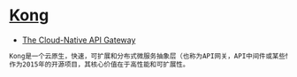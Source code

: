 # [Kong](https://github.com/Kong/kong)
* [The Cloud-Native API Gateway](https://konghq.com/)
```md
Kong是一个云原生，快速，可扩展和分布式微服务抽象层（也称为API网关，API中间件或某些情况下的Service Mesh）。
作为2015年的开源项目，其核心价值在于高性能和可扩展性。
```

